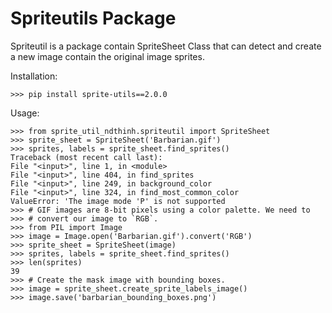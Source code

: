 # Spriteutils Package

Spriteutil is a package contain SpriteSheet Class that can detect and create a new image contain the original image sprites.


Installation:

```shell
>>> pip install sprite-utils==2.0.0
```

Usage:

```shell
>>> from sprite_util_ndthinh.spriteutil import SpriteSheet
>>> sprite_sheet = SpriteSheet('Barbarian.gif')
>>> sprites, labels = sprite_sheet.find_sprites()
Traceback (most recent call last):
File "<input>", line 1, in <module>
File "<input>", line 404, in find_sprites
File "<input>", line 249, in background_color
File "<input>", line 324, in find_most_common_color
ValueError: 'The image mode 'P' is not supported
>>> # GIF images are 8-bit pixels using a color palette. We need to
>>> # convert our image to `RGB`.
>>> from PIL import Image
>>> image = Image.open('Barbarian.gif').convert('RGB')
>>> sprite_sheet = SpriteSheet(image)
>>> sprites, labels = sprite_sheet.find_sprites()
>>> len(sprites)
39
>>> # Create the mask image with bounding boxes.
>>> image = sprite_sheet.create_sprite_labels_image()
>>> image.save('barbarian_bounding_boxes.png')
```

